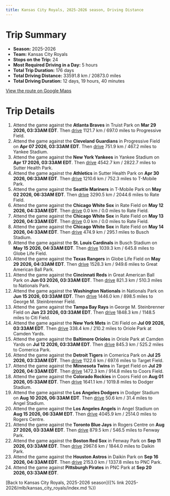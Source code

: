 ```yaml
---
title: Kansas City Royals, 2025-2026 season, Driving Distance
---
```


# Trip Summary
- **Season:** 2025-2026
- **Team:** Kansas City Royals
- **Stops on the Trip:** 24
- **Most Required Driving in a Day:** 5 hours
- **Total Trip Duration:** 176 days
- **Total Driving Distance:** 33591.8 km / 20873.0 miles
- **Total Driving Duration:** 12 days, 19 hours, 40 minutes

[View the route on Google Maps](https://www.google.com/maps/dir/Truist+Park+Atlanta/Progressive+Field+Cleveland/Yankee+Stadium+Bronx/Sutter+Health+Park+Sacramento/T-Mobile+Park+Seattle/Rate+Field+Chicago/Rate+Field+Chicago/Rate+Field+Chicago/Busch+Stadium+St.+Louis/Globe+Life+Field+Arlington/Great+American+Ball+Park+Cincinnati/Nationals+Park+Washington/George+M.+Steinbrenner+Field+Tampa/Citi+Field+Flushing/Oriole+Park+at+Camden+Yards+Baltimore/Comerica+Park+Detroit/Target+Field+Minneapolis/Coors+Field+Denver/Dodger+Stadium+Los+Angeles/Angel+Stadium+Anaheim/Rogers+Centre+Toronto/Fenway+Park+Boston/Daikin+Park+Houston/PNC+Park+Pittsburgh)

# Trip Details
1. Attend the game against the **Atlanta Braves** in Truist Park on **Mar 29 2026, 03:33AM EDT**. Then [drive](https://www.google.com/maps/dir/Truist+Park+Atlanta/Progressive+Field+Cleveland) 1121.7 km / 697.0 miles to Progressive Field.
2. Attend the game against the **Cleveland Guardians** in Progressive Field on **Apr 07 2026, 03:33AM EDT**. Then [drive](https://www.google.com/maps/dir/Progressive+Field+Cleveland/Yankee+Stadium+Bronx) 751.9 km / 467.2 miles to Yankee Stadium.
3. Attend the game against the **New York Yankees** in Yankee Stadium on **Apr 17 2026, 03:33AM EDT**. Then [drive](https://www.google.com/maps/dir/Yankee+Stadium+Bronx/Sutter+Health+Park+Sacramento) 4542.7 km / 2822.7 miles to Sutter Health Park.
4. Attend the game against the **Athletics** in Sutter Health Park on **Apr 30 2026, 06:33AM EDT**. Then [drive](https://www.google.com/maps/dir/Sutter+Health+Park+Sacramento/T-Mobile+Park+Seattle) 1210.6 km / 752.3 miles to T-Mobile Park.
5. Attend the game against the **Seattle Mariners** in T-Mobile Park on **May 02 2026, 06:33AM EDT**. Then [drive](https://www.google.com/maps/dir/T-Mobile+Park+Seattle/Rate+Field+Chicago) 3290.5 km / 2044.6 miles to Rate Field.
6. Attend the game against the **Chicago White Sox** in Rate Field on **May 12 2026, 04:33AM EDT**. Then [drive](https://www.google.com/maps/dir/Rate+Field+Chicago/Rate+Field+Chicago) 0.0 km / 0.0 miles to Rate Field.
7. Attend the game against the **Chicago White Sox** in Rate Field on **May 13 2026, 04:33AM EDT**. Then [drive](https://www.google.com/maps/dir/Rate+Field+Chicago/Rate+Field+Chicago) 0.0 km / 0.0 miles to Rate Field.
8. Attend the game against the **Chicago White Sox** in Rate Field on **May 14 2026, 04:33AM EDT**. Then [drive](https://www.google.com/maps/dir/Rate+Field+Chicago/Busch+Stadium+St.+Louis) 474.9 km / 295.1 miles to Busch Stadium.
9. Attend the game against the **St. Louis Cardinals** in Busch Stadium on **May 15 2026, 04:33AM EDT**. Then [drive](https://www.google.com/maps/dir/Busch+Stadium+St.+Louis/Globe+Life+Field+Arlington) 1039.3 km / 645.8 miles to Globe Life Field.
10. Attend the game against the **Texas Rangers** in Globe Life Field on **May 29 2026, 04:33AM EDT**. Then [drive](https://www.google.com/maps/dir/Globe+Life+Field+Arlington/Great+American+Ball+Park+Cincinnati) 1528.3 km / 949.6 miles to Great American Ball Park.
11. Attend the game against the **Cincinnati Reds** in Great American Ball Park on **Jun 03 2026, 03:33AM EDT**. Then [drive](https://www.google.com/maps/dir/Great+American+Ball+Park+Cincinnati/Nationals+Park+Washington) 821.3 km / 510.3 miles to Nationals Park.
12. Attend the game against the **Washington Nationals** in Nationals Park on **Jun 15 2026, 03:33AM EDT**. Then [drive](https://www.google.com/maps/dir/Nationals+Park+Washington/George+M.+Steinbrenner+Field+Tampa) 1446.0 km / 898.5 miles to George M. Steinbrenner Field.
13. Attend the game against the **Tampa Bay Rays** in George M. Steinbrenner Field on **Jun 23 2026, 03:33AM EDT**. Then [drive](https://www.google.com/maps/dir/George+M.+Steinbrenner+Field+Tampa/Citi+Field+Flushing) 1848.3 km / 1148.5 miles to Citi Field.
14. Attend the game against the **New York Mets** in Citi Field on **Jul 09 2026, 03:33AM EDT**. Then [drive](https://www.google.com/maps/dir/Citi+Field+Flushing/Oriole+Park+at+Camden+Yards+Baltimore) 338.4 km / 210.2 miles to Oriole Park at Camden Yards.
15. Attend the game against the **Baltimore Orioles** in Oriole Park at Camden Yards on **Jul 12 2026, 03:33AM EDT**. Then [drive](https://www.google.com/maps/dir/Oriole+Park+at+Camden+Yards+Baltimore/Comerica+Park+Detroit) 845.3 km / 525.2 miles to Comerica Park.
16. Attend the game against the **Detroit Tigers** in Comerica Park on **Jul 25 2026, 03:33AM EDT**. Then [drive](https://www.google.com/maps/dir/Comerica+Park+Detroit/Target+Field+Minneapolis) 1122.6 km / 697.6 miles to Target Field.
17. Attend the game against the **Minnesota Twins** in Target Field on **Jul 29 2026, 04:33AM EDT**. Then [drive](https://www.google.com/maps/dir/Target+Field+Minneapolis/Coors+Field+Denver) 1472.3 km / 914.8 miles to Coors Field.
18. Attend the game against the **Colorado Rockies** in Coors Field on **Aug 01 2026, 05:33AM EDT**. Then [drive](https://www.google.com/maps/dir/Coors+Field+Denver/Dodger+Stadium+Los+Angeles) 1641.1 km / 1019.8 miles to Dodger Stadium.
19. Attend the game against the **Los Angeles Dodgers** in Dodger Stadium on **Aug 10 2026, 06:33AM EDT**. Then [drive](https://www.google.com/maps/dir/Dodger+Stadium+Los+Angeles/Angel+Stadium+Anaheim) 50.6 km / 31.4 miles to Angel Stadium.
20. Attend the game against the **Los Angeles Angels** in Angel Stadium on **Aug 15 2026, 06:33AM EDT**. Then [drive](https://www.google.com/maps/dir/Angel+Stadium+Anaheim/Rogers+Centre+Toronto) 4045.9 km / 2514.0 miles to Rogers Centre.
21. Attend the game against the **Toronto Blue Jays** in Rogers Centre on **Aug 27 2026, 03:33AM EDT**. Then [drive](https://www.google.com/maps/dir/Rogers+Centre+Toronto/Fenway+Park+Boston) 879.5 km / 546.5 miles to Fenway Park.
22. Attend the game against the **Boston Red Sox** in Fenway Park on **Sep 11 2026, 03:33AM EDT**. Then [drive](https://www.google.com/maps/dir/Fenway+Park+Boston/Daikin+Park+Houston) 2967.6 km / 1844.0 miles to Daikin Park.
23. Attend the game against the **Houston Astros** in Daikin Park on **Sep 16 2026, 04:33AM EDT**. Then [drive](https://www.google.com/maps/dir/Daikin+Park+Houston/PNC+Park+Pittsburgh) 2153.0 km / 1337.8 miles to PNC Park.
24. Attend the game against **Pittsburgh Pirates** in PNC Park at **Sep 20 2026, 03:33AM EDT**.

[Back to Kansas City Royals, 2025-2026 season]({% link 2025-2026/mlb/kansas_city_royals/index.md %})
